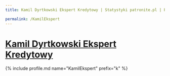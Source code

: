 ```yaml
---
title: Kamil Dyrtkowski Ekspert Kredytowy | Statystyki patronite.pl | Patromierz

permalink: /KamilEkspert
---
```


# [Kamil Dyrtkowski Ekspert Kredytowy](https://patronite.pl/KamilEkspert)

{% include profile.md name="KamilEkspert" prefix="k" %}
